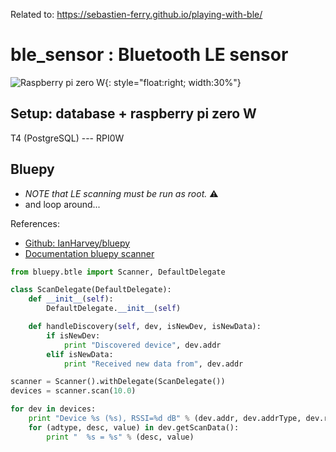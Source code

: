 Related to: <https://sebastien-ferry.github.io/playing-with-ble/>

# ble_sensor : Bluetooth LE sensor

![Raspberry pi zero W](<https://sebastien-ferry.github.io/assets/ble_raspberry_pi_zero_w_1-5_large.png>){: style="float:right; width:30%"}

## Setup: database + raspberry pi zero W

T4 (PostgreSQL)  --- RPI0W

## Bluepy

  * *NOTE that LE scanning must be run as root.* :warning:
  * and loop around...

References:
  * [Github: IanHarvey/bluepy](<https://github.com/IanHarvey/bluepy> "Github: IanHarvey/bluepy")
  * [Documentation bluepy scanner](<http://ianharvey.github.io/bluepy-doc/scanner.html> "Sample code")

```python
from bluepy.btle import Scanner, DefaultDelegate

class ScanDelegate(DefaultDelegate):
    def __init__(self):
        DefaultDelegate.__init__(self)

    def handleDiscovery(self, dev, isNewDev, isNewData):
        if isNewDev:
            print "Discovered device", dev.addr
        elif isNewData:
            print "Received new data from", dev.addr

scanner = Scanner().withDelegate(ScanDelegate())
devices = scanner.scan(10.0)

for dev in devices:
    print "Device %s (%s), RSSI=%d dB" % (dev.addr, dev.addrType, dev.rssi)
    for (adtype, desc, value) in dev.getScanData():
        print "  %s = %s" % (desc, value)
```
